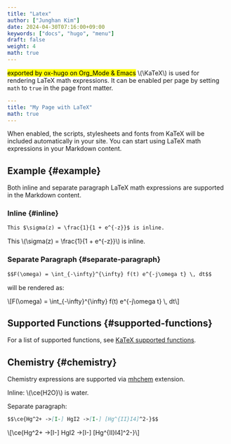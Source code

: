 ```yaml
---
title: "Latex"
author: ["Junghan Kim"]
date: 2024-04-30T07:16:00+09:00
keywords: ["docs", "hugo", "menu"]
draft: false
weight: 4
math: true
---
```


<mark>exported by ox-hugo on Org_Mode &amp; Emacs</mark> \\(\KaTeX\\) is used for rendering LaTeX math expressions. It can be enabled per page by setting `math` to `true` in the page front matter.

<!--more-->

```yaml { linenos=false,filename="Markdown" }
---
title: "My Page with LaTeX"
math: true
---
```

When enabled, the scripts, stylesheets and fonts from KaTeX will be included automatically in your site. You can start using LaTeX math expressions in your Markdown content.


## Example {#example}

Both inline and separate paragraph LaTeX math expressions are supported in the Markdown content.


### Inline {#inline}

```markdown { linenos=false,filename="page.md" }
This $\sigma(z) = \frac{1}{1 + e^{-z}}$ is inline.
```

This \\(\sigma(z) = \frac{1}{1 + e^{-z}}\\) is inline.


### Separate Paragraph {#separate-paragraph}

```markdown { linenos=false,filename="page.md" }
$$F(\omega) = \int_{-\infty}^{\infty} f(t) e^{-j\omega t} \, dt$$
```

will be rendered as:

\\[F(\omega) = \int\_{-\infty}^{\infty} f(t) e^{-j\omega t} \\, dt\\]


## Supported Functions {#supported-functions}

For a list of supported functions, see [KaTeX supported functions](https://katex.org/docs/supported.html).


## Chemistry {#chemistry}

Chemistry expressions are supported via [mhchem](https://mhchem.github.io/MathJax-mhchem/) extension.

Inline: \\(\ce{H2O}\\) is water.

Separate paragraph:

```markdown { linenos=false,filename="page.md" }
$$\ce{Hg^2+ ->[I-] HgI2 ->[I-] [Hg^{II}I4]^2-}$$
```

\\[\ce{Hg^2+ ->[I-] HgI2 ->[I-] [Hg^{II}I4]^2-}\\]
